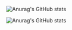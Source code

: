 ![Anurag's GitHub stats](https://github-readme-stats.vercel.app/api?username=mlegoue&count_private=true)

![Anurag's GitHub stats](https://github-readme-stats.vercel.app/api?username=FrancoIII&count_private=true)


